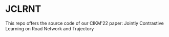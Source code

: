 # JCLRNT
This repo offers the source code of our CIKM'22 paper: Jointly Contrastive Learning on Road Network and Trajectory
